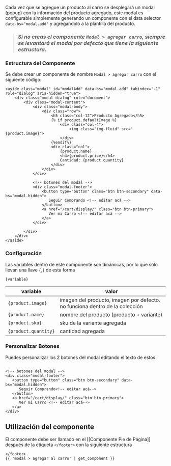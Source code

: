 Cada vez que se agregue un producto al carro se desplegará un modal (popup) con la información del producto agregado, este modal es configurable simplemente generando un componente con el data selector `data-bs="modal.add"` y agregandolo a la plantilla del producto. 

> ### _Si no creas el componente `Modal > agregar carro`, siempre se levantará el modal por defecto que tiene la siguiente estructura._


### Estructura del Componente

Se debe crear un componente de nombre `Modal > agregar carro` con el siguiente código:
```django
<aside class="modal" id="modalAdd" data-bs="modal.add" tabindex="-1" role="dialog" aria-hidden="true">
    <div class="modal-dialog" role="document">
        <div class="modal-content">
            <div class="modal-body">
                <div class="row">
                    <h5 class="col-12">Producto Agregado</h5>
                    {% if product.defaultImage %}
                        <div class="col-4">
                            <img class="img-fluid" src="{product.image}">
                        </div>
                    {%endif%}
                    <div class="col">
                        {product.name}
                        <h4>{product.price}</h4>
                        Cantidad: {product.quantity}
                    </div>
                </div>
            </div>

            <!-- botones del modal -->
            <div class="modal-footer">
                <button type="button" class="btn btn-secondary" data-bs="modal.hidden">
                   Seguir Comprando <!-- editar acá -->
                </button>
                <a href="/cart/display/" class="btn btn-primary">
                   Ver mi Carro <!-- editar acá -->
                </a>
            </div>

        </div>
    </div>
</aside>
```
### Configuración

Las variables dentro de este componente son dinámicas, por lo que sólo llevan una llave `{`,`}` de esta forma 
```
{variable}
```

| variable | valor | 
| -------- | ------ | 
|`{product.image}`| imagen del producto, imagen por defecto. no funciona dentro de la colección | 
| `{product.name}` | nombre del producto (producto + variante)| 
|`{product.sku}`| sku de la variante agregada | 
|`{product.quantity}`| cantidad agregada | 

### Personalizar Botones 

Puedes personalizar los 2 botones del modal editando el texto de estos 

```django

<!-- botones del modal -->
<div class="modal-footer">
   <button type="button" class="btn btn-secondary" data-bs="modal.hidden">
      Seguir Comprando<!-- editar acá-->
   </button>
   <a href="/cart/display/" class="btn btn-primary">
      Ver mi Carro <!-- editar acá-->
   </a>
</div>

```

## Utilización del componente

El componente debe ser llamado en el [[Componente Pie de Página]] después de la etiqueta `</footer>` con la siguiente estructura

```django
</footer>
{{ 'modal > agregar al carro' | get_component }}
```


